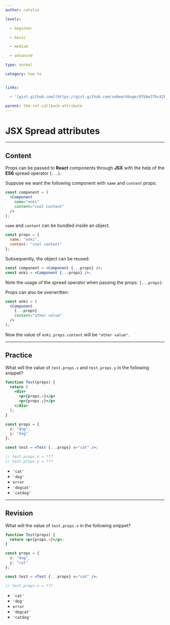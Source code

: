 ```yaml
---
author: catalin

levels:

  - beginner

  - basic

  - medium

  - advanced

type: normal

category: how to


links:

  - '[gist.github.com](https://gist.github.com/sebmarkbage/07bbe37bc42b6d4aef81){website}'

parent: the-ref-callback-attribute
---
```


# **JSX** Spread attributes

---

## Content

Props can be passed to **React** components through **JSX** with the help of the **ES6** spread operator (`...`).

Suppose we want the following component with `name` and `content` props:

```jsx
const component = (
  <Component
    name="enki"
    content="cool content"
  />
);
```

`name` and `content` can be bundled inside an object.

```jsx
const props = {
  name: "enki",
  content: "cool content"
};
```

Subsequently, the object can be reused:

```jsx
const component = <Component {...props} />;
const enki = <Component {...props} />;
```

Note the usage of the spread operator when passing the props: `{...props}`.

Props can also be overwritten:

```jsx
const enki = (
  <Component
    {...props}
    content="other value"
  />
);
```

Now the value of `enki.props.content` will be `"other value"`.

---

## Practice

What will the value of `test.props.x` and `test.props.y` in the following snippet?

```jsx
function Test(props) {
  return (
    <div>
      <p>{props.x}</p>
      <p>{props.y}</p>
    </div>
  );
}

const props = {
  x: "dog",
  y: "dog"
};

const test = <Test {...props} x="cat" />;

// test.props.x = ???
// test.props.y = ???
```

- `'cat'`
- `'dog'`
- `error`
- `'dogcat'`
- `'catdog'`

---

## Revision

What will the value of `test.props.x` in the following snippet?

```jsx
function Test(props) {
  return <p>{props.x}</p>;
}

const props = {
  x: "dog",
  y: "cat"
};

const test = <Test {...props} x="cat" />;

// test.props.x = ???
```

- `'cat'`
- `'dog'`
- `error`
- `'dogcat'`
- `'catdog'`
